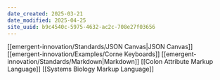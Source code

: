 ```yaml
---
date_created: 2025-03-21
date_modified: 2025-04-25
site_uuid: b9c4540c-5975-4632-ac2c-708e27f03656
---
```


[[emergent-innovation/Standards/JSON Canvas|JSON Canvas]]
[[emergent-innovation/Examples/Corne Keyboards]]
[[emergent-innovation/Standards/Markdown|Markdown]]
[[Colon Attribute Markup Language]]
[[Systems Biology Markup Language]]

